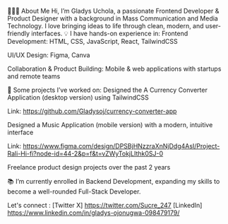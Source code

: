 👩🏽‍💻 About Me
Hi, I’m Gladys Uchola, a passionate Frontend Developer & Product Designer with a background in Mass Communication and Media Technology. I love bringing ideas to life through clean, modern, and user-friendly interfaces.
💡 I have hands-on experience in:
Frontend Development: HTML, CSS, JavaScript, React, TailwindCSS


UI/UX Design: Figma, Canva


Collaboration & Product Building: Mobile & web applications with startups and remote teams


🚀 Some projects I’ve worked on:
Designed the A Currency Converter Application (desktop version) using TailwindCSS 

Link: https://github.com/Gladysoj/currency-converter-app

Designed a Music Application (mobile version) with a modern, intuitive interface

Link: https://www.figma.com/design/DPSBjHNzzraXnNjDdg4AsI/Project-Rali-Hi-fi?node-id=44-2&p=f&t=vZWyTokjLIthk0SJ-0

Freelance product design projects over the past 2 years


📚 I’m currently enrolled in Backend Development, expanding my skills to become a well-rounded Full-Stack Developer.


Let's connect : [Twitter X] https://twitter.com/Sucre_247
                [LinkedIn]  https://www.linkedin.com/in/gladys-ojonugwa-098479179/

